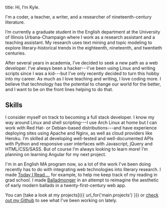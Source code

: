 title: Hi, I’m Kyle.

I'm a coder, a teacher, a writer, and a researcher of nineteenth-century literature.

I’m currently a graduate student in the English department at the University of Illinois Urbana-Champaign where I work as a research assistant and a teaching assistant. My research uses text mining and topic modeling to explore literary-historical trends in the eighteenth, nineteenth, and twentieth centuries.

After several years in academia, I’ve decided to seek a new path as a web developer. I’ve always been a hacker---I’ve been using Linux and writing scripts since I was a kid---but I’ve only recently decided to turn this hobby into my career. As much as I love teaching and writing, I love coding more. I believe that technology has the potential to change our world for the better, and I want to be on the front lines helping to do that.

Skills
------

I consider myself on track to becoming a full stack developer. I know my way around Linux and shell scripting---I use Arch Linux at home but I can work with Red Hat- or Debian-based distributions---and have experience deploying sites using Apache and Nginx, as well as cloud providers like Heroku. I’m skilled at developing well-tested and well-documented APIs with Python and responsive user interfaces with Javascript, jQuery and HTML/CSS/SASS. But of course I’m always looking to learn more! I’m planning on learning Angular for my next project.

I'm in an English MA program now, so a lot of the work I've been doing recently has to do with integrating web technologies into literary research. I made [Today I Read...](https://todayiread.xyz), for example, to help me keep track of my reading in grad school. I made [Balladmonger](http://balladmonger.kylerjohnston.com) in an attempt to reimagine the aesthetic of early modern ballads in a twenty-first-century web app.

You can [take a look at my projects]({{ url_for('main.projects') }}) or [check out my Github](http://github.com/kylerjohnston) to see what I've been working on lately.
